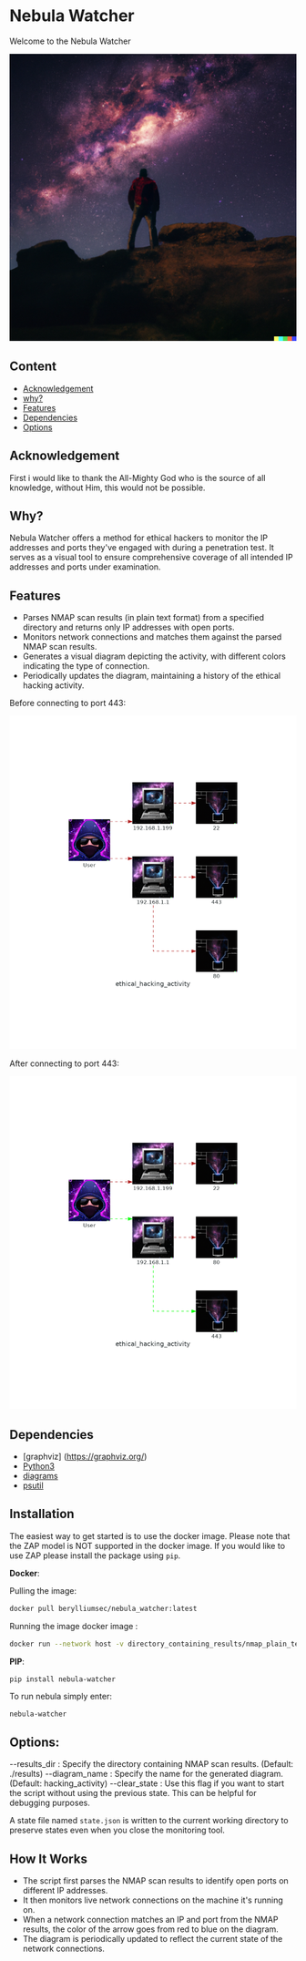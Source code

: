 # Nebula Watcher

Welcome to the Nebula Watcher 

![nebula](/images/nebula_watcher.png)


## Content
- [Acknowledgement](#Acknowledgement)
- [why?](#why)
- [Features](#features)
- [Dependencies](#dependencies)
- [Options](#options)


## Acknowledgement

First i would like to thank the All-Mighty God who is the source of all knowledge, without Him, this would not be possible.


## Why?

Nebula Watcher offers a method for ethical hackers to monitor the IP addresses and ports they've engaged with during a penetration test. It serves as a visual tool to ensure comprehensive coverage of all intended IP addresses and ports under examination.

## Features

- Parses NMAP scan results (in plain text format) from a specified directory and returns only IP addresses with open ports.
- Monitors network connections and matches them against the parsed NMAP scan results.
- Generates a visual diagram depicting the activity, with different colors indicating the type of connection.
- Periodically updates the diagram, maintaining a history of the ethical hacking activity.

Before connecting to port 443:

![Before](/images/before_ethical_hacking_activity.png)

After connecting to port 443:

![After](/images/after_ethical_hacking_activity.png)

## Dependencies
- [graphviz] (https://graphviz.org/)
- [Python3](https://www.python.org/downloads/)
- [diagrams](https://github.com/mingrammer/diagrams)
- [psutil](https://psutil.readthedocs.io/en/latest/)


## Installation

The easiest way to get started is to use the docker image. Please note that the ZAP model is NOT supported in the docker image. If you would like to use ZAP please install the package using `pip`.


**Docker**:

Pulling the image:

``` bash
docker pull berylliumsec/nebula_watcher:latest
```
Running the image docker image :

```bash
docker run --network host -v directory_containing_results/nmap_plain_text:/app/results -v where/you/want/the/diagram:/app/output  berylliumsec/nebula_watcher:latest
```


**PIP**:

```
pip install nebula-watcher
```

To run nebula simply enter:

```bash 
nebula-watcher
``` 
## Options:

--results_dir : Specify the directory containing NMAP scan results. (Default: ./results)
--diagram_name : Specify the name for the generated diagram. (Default: hacking_activity)
--clear_state : Use this flag if you want to start the script without using the previous state. This can be helpful for debugging purposes.

A state file named `state.json` is written to the current working directory to preserve states even when you close the monitoring tool.
## How It Works

- The script first parses the NMAP scan results to identify open ports on different IP addresses.
- It then monitors live network connections on the machine it's running on.
- When a network connection matches an IP and port from the NMAP results, the color of the arrow goes from red to blue on the diagram.
- The diagram is periodically updated to reflect the current state of the network connections.
